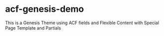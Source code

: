 # acf-genesis-demo
This is a Genesis Theme using ACF fields and Flexible Content with Special Page Template and Partials
